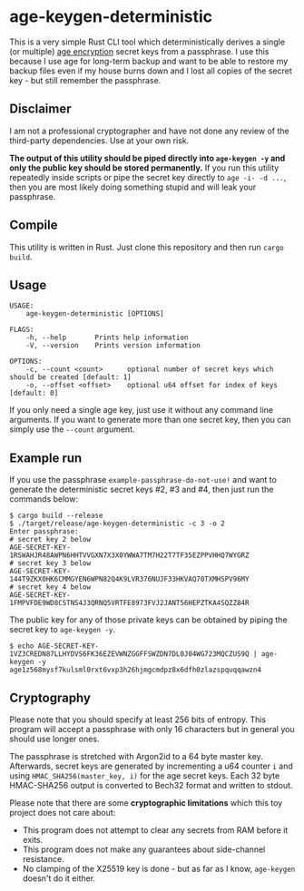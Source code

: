 # age-keygen-deterministic

This is a very simple Rust CLI tool which deterministically derives a single (or multiple) [age encryption](https://github.com/FiloSottile/age) secret keys from a passphrase.
I use this because I use age for long-term backup and want to be able to restore my backup files even if my house burns down and I lost all copies of the secret key - but still remember the passphrase.

## Disclaimer

I am not a professional cryptographer and have not done any review of the third-party dependencies.
Use at your own risk.

**The output of this utility should be piped directly into ```age-keygen -y``` and only the public key should be stored permanently.**
If you run this utility repeatedly inside scripts or pipe the secret key directly to ```age -i- -d ...```, then you are most likely doing something stupid and will leak your passphrase.

## Compile

This utility is written in Rust.
Just clone this repository and then run ```cargo build```.

## Usage

```
USAGE:
    age-keygen-deterministic [OPTIONS]

FLAGS:
    -h, --help       Prints help information
    -V, --version    Prints version information

OPTIONS:
    -c, --count <count>      optional number of secret keys which should be created [default: 1]
    -o, --offset <offset>    optional u64 offset for index of keys [default: 0]
```

If you only need a single age key, just use it without any command line arguments.
If you want to generate more than one secret key, then you can simply use the ```--count``` argument.

## Example run

If you use the passphrase ```example-passphrase-do-not-use!``` and want to generate the deterministic secret keys #2, #3 and #4, then just run the commands below:

```
$ cargo build --release
$ ./target/release/age-keygen-deterministic -c 3 -o 2
Enter passphrase: 
# secret key 2 below
AGE-SECRET-KEY-1RSWAHJR48AWPN6HHTVVGXN7X3X0YWWA7TM7H22T7TF35EZPPVHHQ7WYGRZ
# secret key 3 below
AGE-SECRET-KEY-144T9ZKX0HK6CMMGYEN6WPN82Q4K9LVR376NUJF33HKVAQ70TXMHSPV96MY
# secret key 4 below
AGE-SECRET-KEY-1FMPVFDE9WD8CSTNS4J3QRNQ5VRTFE8973FVJ2JANT56HEPZTKA4SQZZ84R
```

The public key for any of those private keys can be obtained by piping the secret key to ```age-keygen -y```.

```
$ echo AGE-SECRET-KEY-1VZ3CREDN87LLHYDVS6FK36EZEVWNZGGFFSWZDN7DL0J04WG723MQCZUS9Q | age-keygen -y
age1z568mysf7kulsml0rxt6vxp3h26hjmgcmdpz8x6dfh0zlazspquqqawzn4
``` 

## Cryptography 

Please note that you should specify at least 256 bits of entropy.
This program will accept a passphrase with only 16 characters but in general you should use longer ones.

The passphrase is stretched with Argon2id to a 64 byte master key.
Afterwards, secret keys are generated by incrementing a u64 counter ```i``` and using ```HMAC_SHA256(master_key, i)``` for the age secret keys.
Each 32 byte HMAC-SHA256 output is converted to Bech32 format and written to stdout.

Please note that there are some **cryptographic limitations** which this toy project does not care about:

- This program does not attempt to clear any secrets from RAM before it exits. 
- This program does not make any guarantees about side-channel resistance.
- No clamping of the X25519 key is done - but as far as I know, ```age-keygen``` doesn't do it either.
